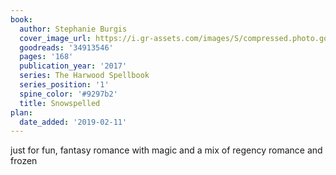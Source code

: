 ```yaml
---
book:
  author: Stephanie Burgis
  cover_image_url: https://i.gr-assets.com/images/S/compressed.photo.goodreads.com/books/1499436670l/34913546._SX98_.jpg
  goodreads: '34913546'
  pages: '168'
  publication_year: '2017'
  series: The Harwood Spellbook
  series_position: '1'
  spine_color: '#9297b2'
  title: Snowspelled
plan:
  date_added: '2019-02-11'
---
```


just for fun, fantasy romance with magic and a mix of regency romance and frozen
